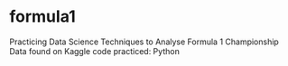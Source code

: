 # formula1

Practicing Data Science Techniques to Analyse Formula 1 Championship Data found on Kaggle
code practiced: Python
